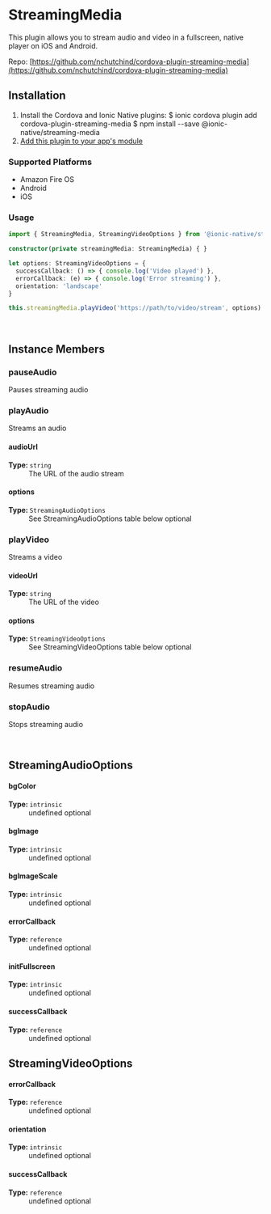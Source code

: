 # StreamingMedia 


This plugin allows you to stream audio and video in a fullscreen, native player on iOS and Android.


Repo: [https://github.com/nchutchind/cordova-plugin-streaming-media](https://github.com/nchutchind/cordova-plugin-streaming-media)



## Installation 

<ol>
<li>Install the Cordova and Ionic Native plugins:
<code-block language="shell">$ ionic cordova plugin add cordova-plugin-streaming-media
$ npm install --save @ionic-native/streaming-media
</code-block>
</li>
<li><a href="/docs/native/#Add_Plugins_to_Your_App_Module">Add this plugin to your app's module</a></li>
</ol>



### Supported Platforms

* Amazon Fire OS
* Android
* iOS




### Usage


```typescript
import { StreamingMedia, StreamingVideoOptions } from '@ionic-native/streaming-media';

constructor(private streamingMedia: StreamingMedia) { }

let options: StreamingVideoOptions = {
  successCallback: () => { console.log('Video played') },
  errorCallback: (e) => { console.log('Error streaming') },
  orientation: 'landscape'
}

this.streamingMedia.playVideo('https://path/to/video/stream', options);

```



<p><br></p>

## Instance Members

### pauseAudio

Pauses streaming audio

### playAudio

Streams an audio

<dl>
<dt><h4>audioUrl</h4><strong>Type: </strong><code>string</code></dt>
<dd>The URL of the audio stream</dd><dt><h4>options</h4><strong>Type: </strong><code>StreamingAudioOptions</code></dt>
<dd>See StreamingAudioOptions table below <span class="tag">optional</span></dd>
</dl>

### playVideo

Streams a video

<dl>
<dt><h4>videoUrl</h4><strong>Type: </strong><code>string</code></dt>
<dd>The URL of the video</dd><dt><h4>options</h4><strong>Type: </strong><code>StreamingVideoOptions</code></dt>
<dd>See StreamingVideoOptions table below <span class="tag">optional</span></dd>
</dl>

### resumeAudio

Resumes streaming audio

### stopAudio

Stops streaming audio

<p><br></p>

## StreamingAudioOptions

<dl>
<dt><h4>bgColor</h4><strong>Type: </strong><code>intrinsic</code></dt>
<dd>undefined <span class="tag">optional</span></dd><dt><h4>bgImage</h4><strong>Type: </strong><code>intrinsic</code></dt>
<dd>undefined <span class="tag">optional</span></dd><dt><h4>bgImageScale</h4><strong>Type: </strong><code>intrinsic</code></dt>
<dd>undefined <span class="tag">optional</span></dd><dt><h4>errorCallback</h4><strong>Type: </strong><code>reference</code></dt>
<dd>undefined <span class="tag">optional</span></dd><dt><h4>initFullscreen</h4><strong>Type: </strong><code>intrinsic</code></dt>
<dd>undefined <span class="tag">optional</span></dd><dt><h4>successCallback</h4><strong>Type: </strong><code>reference</code></dt>
<dd>undefined <span class="tag">optional</span></dd>
</dl>

## StreamingVideoOptions

<dl>
<dt><h4>errorCallback</h4><strong>Type: </strong><code>reference</code></dt>
<dd>undefined <span class="tag">optional</span></dd><dt><h4>orientation</h4><strong>Type: </strong><code>intrinsic</code></dt>
<dd>undefined <span class="tag">optional</span></dd><dt><h4>successCallback</h4><strong>Type: </strong><code>reference</code></dt>
<dd>undefined <span class="tag">optional</span></dd>
</dl>


